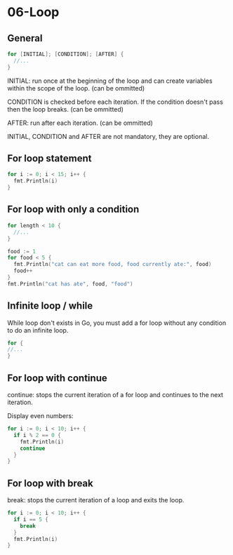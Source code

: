 # 06-Loop

## General

```go
for [INITIAL]; [CONDITION]; [AFTER] {
  //...
}
```

INITIAL: run once at the beginning of the loop and can create
variables within the scope of the loop. (can be ommitted)

CONDITION is checked before each iteration. If the condition doesn't pass
then the loop breaks. (can be ommitted)

AFTER: run after each iteration. (can be ommitted)

INITIAL, CONDITION and AFTER are not mandatory, they are optional.

## For loop statement

```go
for i := 0; i < 15; i++ {
  fmt.Println(i)
}
```

## For loop with only a condition

```go
for length < 10 {
  //...
}

food := 1
for food < 5 {
  fmt.Println("cat can eat more food, food currently ate:", food)
  food++
}
fmt.Println("cat has ate", food, "food")
```

## Infinite loop / while

While loop don't exists in Go, you must add a for loop without any condition to do an infinite loop.

```go
for {
//...
}
```

## For loop with continue

continue: stops the current iteration of a for loop and continues to the next iteration. 

Display even numbers:

```go
for i := 0; i < 10; i++ {
  if i % 2 == 0 {
    fmt.Println(i)
    continue
  } 
}
```

## For loop with break

break: stops the current iteration of a loop and exits the loop.

```go
for i := 0; i < 10; i++ {
  if i == 5 {
    break
  }
  fmt.Println(i)
}
```
